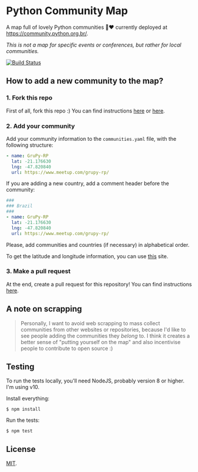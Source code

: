 # Python Community Map
A map full of lovely Python communities 🐍❤️  currently deployed at https://community.python.org.br/.

*This is not a map for specific events or conferences, but rather for local communities.*

[![Build Status](https://travis-ci.org/jonatasbaldin/python-community-map.svg?branch=master)](https://travis-ci.org/jonatasbaldin/python-community-map)

## How to add a new community to the map?
### 1. Fork this repo
First of all, fork this repo :) You can find instructions [here](https://help.github.com/articles/fork-a-repo/) or [here](https://guides.github.com/activities/forking/).

### 2. Add your community
Add your community information to the `communities.yaml` file, with the following structure:
```yaml
- name: GruPy-RP
  lat: -21.176630
  lng: -47.820840
  url: https://www.meetup.com/grupy-rp/
```

If you are adding a new country, add a comment header before the community:
```yaml
###
### Brazil
###
- name: GruPy-RP
  lat: -21.176630
  lng: -47.820840
  url: https://www.meetup.com/grupy-rp/
```

Please, add communities and countries (if necessary) in alphabetical order.

To get the latitude and longitude information, you can use [this](https://www.latlong.net/) site.

### 3. Make a pull request
At the end, create a pull request for this repository! You can find instructions [here](https://help.github.com/articles/creating-a-pull-request/).

## A note on scrapping
> Personally, I want to avoid web scrapping to mass collect communities from other websites or repositories, because I'd like to see people adding the communities they _belong_ to. I think it creates a better sense of "putting yourself on the map" and also incentivise people to contribute to open source :)

## Testing
To run the tests locally, you'll need NodeJS, probably version 8 or higher. I'm using v10.

Install everything:
```
$ npm install
```

Run the tests:
```
$ npm test
```

## License
[MIT](https://github.com/jonatasbaldin/python-community-map/blob/master/LICENSE).
